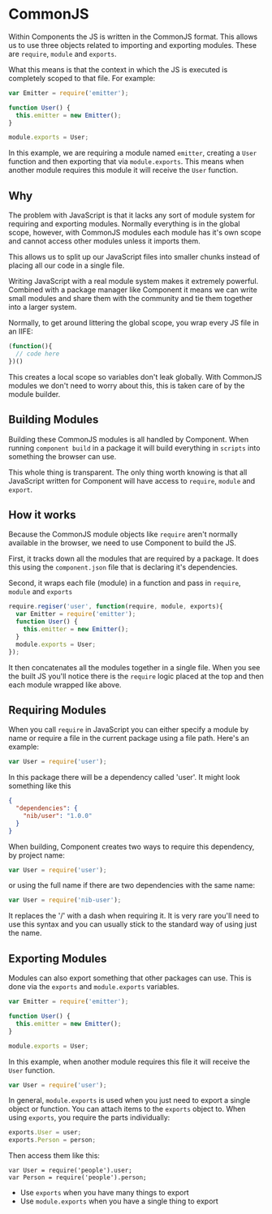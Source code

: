 # CommonJS

Within Components the JS is written in the CommonJS format. This allows us to use
three objects related to importing and exporting modules. These are `require`,
`module` and `exports`.

What this means is that the context in which the JS is executed is completely scoped to that file.
For example:

```js
var Emitter = require('emitter');

function User() {
  this.emitter = new Emitter();
}

module.exports = User;
```

In this example, we are requiring a module named `emitter`, creating a `User` function and then
exporting that via `module.exports`. This means when another module requires this module it will
receive the `User` function.

## Why

The problem with JavaScript is that it lacks any sort of module system for requiring and exporting
modules. Normally everything is in the global scope, however, with CommonJS modules each module has
it's own scope and cannot access other modules unless it imports them.

This allows us to split up our JavaScript files into smaller chunks instead of placing all our
code in a single file.

Writing JavaScript with a real module system makes it extremely powerful. Combined with a package
manager like Component it means we can write small modules and share them with the community and tie
them together into a larger system.

Normally, to get around littering the global scope, you wrap every JS file in an IIFE:

```js
(function(){
  // code here
})()
```

This creates a local scope so variables don't leak globally. With CommonJS modules we don't need
to worry about this, this is taken care of by the module builder.

## Building Modules

Building these CommonJS modules is all handled by Component. When running `component build` in a package
it will build everything in `scripts` into something the browser can use.

This whole thing is transparent. The only thing worth knowing is that all JavaScript written for
Component will have access to `require`, `module` and `export`.

## How it works

Because the CommonJS module objects like `require` aren't normally available in the browser, we
need to use Component to build the JS.

First, it tracks down all the modules that are required by a package. It does this using the `component.json`
file that is declaring it's dependencies.

Second, it wraps each file (module) in a function and pass in `require`, `module` and `exports`

```js
require.regiser('user', function(require, module, exports){
  var Emitter = require('emitter');
  function User() {
    this.emitter = new Emitter();
  }
  module.exports = User;
});
```

It then concatenates all the modules together in a single file. When you see the built JS
you'll notice there is the `require` logic placed at the top and then each module wrapped
like above.

## Requiring Modules

When you call `require` in JavaScript you can either specify a module by name or require
a file in the current package using a file path. Here's an example:

```js
var User = require('user');
```

In this package there will be a dependency called 'user'. It might look something like this

```json
{
  "dependencies": {
    "nib/user": "1.0.0"
  }
}
```

When building, Component creates two ways to require this dependency, by project name:

```js
var User = require('user');
```

or using the full name if there are two dependencies with the same name:

```js
var User = require('nib-user');
```

It replaces the '/' with a dash when requiring it. It is very rare you'll need to
use this syntax and you can usually stick to the standard way of using just the name.

## Exporting Modules

Modules can also export something that other packages can use. This is done via the `exports`
and `module.exports` variables.

```js
var Emitter = require('emitter');

function User() {
  this.emitter = new Emitter();
}

module.exports = User;
```

In this example, when another module requires this file it will receive the `User` function.

```js
var User = require('user');
```

In general, `module.exports` is used when you just need to export a single object or function. You
can attach items to the `exports` object to. When using `exports`, you require the parts individually:

```js
exports.User = user;
exports.Person = person;
```

Then access them like this:

```
var User = require('people').user;
var Person = require('people').person;
```

* Use `exports` when you have many things to export
* Use `module.exports` when you have a single thing to export